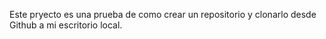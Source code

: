 Este pryecto es una prueba de como crear un repositorio y clonarlo desde Github a mi escritorio local.
